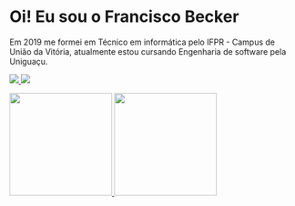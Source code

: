 <h1>Oi! Eu sou o Francisco Becker</h1>

Em 2019 me formei em Técnico em informática pelo IFPR - Campus de União da Vitória, atualmente estou cursando Engenharia de software pela Uniguaçu.

<a href = "https://www.linkedin.com/in/francisco-becker-599649197"><img src="https://img.shields.io/badge/LinkedIn-0077B5?style=for-the-badge&logo=linkedin&logoColor=white"/> <a/>
<a href = "mailto: franciscombecker@gmail.com"><img src="https://img.shields.io/badge/Gmail-D14836?style=for-the-badge&logo=gmail&logoColor=white"/><a/>
  
<div>
  <a href="https://github.com/FranciscoBecker">
  <img height="180em" src="https://github-readme-stats.vercel.app/api?username=FranciscoBecker&show_icons=true&include_all_commits=true&count_private=true"/>
  <img height="180em" src="https://github-readme-stats.vercel.app/api/top-langs/?username=FranciscoBecker&layout=compact&langs_count=16"/>
</div>


